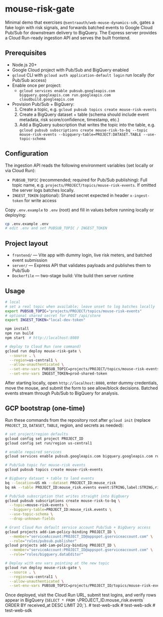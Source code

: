 # mouse-risk-gate

Minimal demo that exercises `@sentraauth/web-mouse-dynamics-sdk`, gates a fake login with risk signals, and forwards batched events to Google Cloud Pub/Sub for downstream delivery to BigQuery. The Express server provides a Cloud Run-ready ingestion API and serves the built frontend.

## Prerequisites

- Node.js 20+
- Google Cloud project with Pub/Sub and BigQuery enabled
- `gcloud` CLI with `gcloud auth application-default login` run locally (for Pub/Sub access)
- Enable once per project:
  - `gcloud services enable pubsub.googleapis.com bigquery.googleapis.com run.googleapis.com cloudbuild.googleapis.com`
- Provision Pub/Sub + BigQuery:
  1. Create a topic, e.g. `gcloud pubsub topics create mouse-risk-events`
  2. Create a BigQuery dataset + table (schema should include event metadata, risk score/confidence, timestamp, etc.)
  3. Add a BigQuery subscription that writes the topic into the table, e.g.  
     `gcloud pubsub subscriptions create mouse-risk-to-bq --topic mouse-risk-events --bigquery-table=PROJECT:DATASET.TABLE --use-topic-schema`

## Configuration

The ingestion API reads the following environment variables (set locally or via Cloud Run):

- `PUBSUB_TOPIC` (recommended; required for Pub/Sub publishing): Full topic name, e.g. `projects/PROJECT/topics/mouse-risk-events`. If omitted the server logs batches locally.
- `INGEST_TOKEN` (optional): Shared secret expected in header `x-ingest-token` for write access

Copy `.env.example` to `.env` (root) and fill in values before running locally or deploying:

```bash
cp .env.example .env
# edit .env and set PUBSUB_TOPIC / INGEST_TOKEN
```

## Project layout

- `frontend/` &mdash; Vite app with dummy login, live risk meters, and batched event submission
- `server/` &mdash; Express API that validates payloads and publishes them to Pub/Sub
- `Dockerfile` &mdash; two-stage build: Vite build then server runtime

## Usage

```bash
# local
# set a real topic when available; leave unset to log batches locally
export PUBSUB_TOPIC="projects/PROJECT/topics/mouse-risk-events"
# optional shared secret for POST /api/store
export INGEST_TOKEN="local-dev-token"

npm install
npm run build
npm start  # http://localhost:8080

# deploy to Cloud Run (one command)
gcloud run deploy mouse-risk-gate \
  --source . \
  --region=us-central1 \
  --allow-unauthenticated \
  --set-env-vars PUBSUB_TOPIC=projects/PROJECT/topics/mouse-risk-events \
  --set-env-vars INGEST_TOKEN=prod-shared-token
```

After starting locally, open `http://localhost:8080`, enter dummy credentials, move the mouse, and submit the form to see allow/block decisions. Batched events stream through Pub/Sub to BigQuery for analysis.

## GCP bootstrap (one-time)

Run these commands from the repository root after `gcloud init` (replace `PROJECT_ID`, `DATASET`, `TABLE`, region, and secrets as needed):

```bash
# set project/region defaults
gcloud config set project PROJECT_ID
gcloud config set run/region us-central1

# enable required services
gcloud services enable pubsub.googleapis.com bigquery.googleapis.com run.googleapis.com cloudbuild.googleapis.com

# Pub/Sub topic for mouse-risk events
gcloud pubsub topics create mouse-risk-events

# BigQuery dataset + table to land events
bq --location=US mk --dataset PROJECT_ID:mouse_risk
bq mk --table PROJECT_ID:mouse_risk.events event:STRING,label:STRING,risk_score:FLOAT,risk_confidence:FLOAT,timestamp:TIMESTAMP,received_at:TIMESTAMP,ua:STRING,ip:STRING,raw:JSON

# Pub/Sub subscription that writes straight into BigQuery
gcloud pubsub subscriptions create mouse-risk-to-bq \
  --topic=mouse-risk-events \
  --bigquery-table=PROJECT_ID:mouse_risk.events \
  --use-topic-schema \
  --drop-unknown-fields

# Grant Cloud Run default service account Pub/Sub + BigQuery access
gcloud projects add-iam-policy-binding PROJECT_ID \
  --member="serviceAccount:PROJECT_ID@appspot.gserviceaccount.com" \
  --role="roles/pubsub.publisher"
gcloud projects add-iam-policy-binding PROJECT_ID \
  --member="serviceAccount:PROJECT_ID@appspot.gserviceaccount.com" \
  --role="roles/bigquery.dataEditor"

# Deploy with env vars pointing at the new topic
gcloud run deploy mouse-risk-gate \
  --source . \
  --region=us-central1 \
  --allow-unauthenticated \
  --set-env-vars PUBSUB_TOPIC=projects/PROJECT_ID/topics/mouse-risk-events,INGEST_TOKEN=prod-shared-token
```

Once deployed, visit the Cloud Run URL, submit test logins, and verify rows appear in BigQuery (`SELECT * FROM \`PROJECT_ID.mouse_risk.events\` ORDER BY received_at DESC LIMIT 20;`).
#   t e s t - w e b - s d k  
 
#   t e s t - w e b - s d k  
 #   t e s t - w e b - s d k  
 